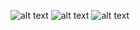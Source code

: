 ![alt text](https://imgur.com/bkujPlP)
![alt text](https://imgur.com/FuXDCl1)
![alt text](https://imgur.com/CNlKWyB)
